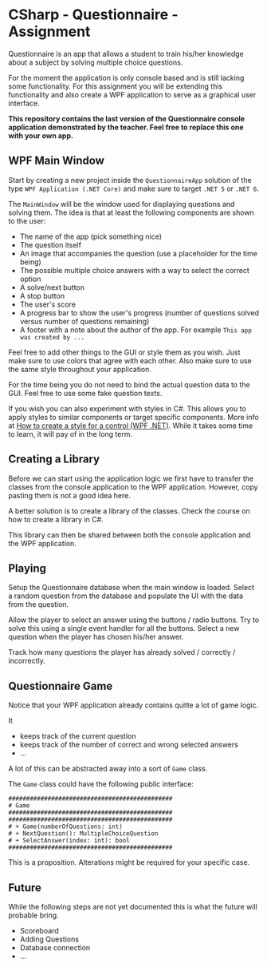 # CSharp - Questionnaire - Assignment

Questionnaire is an app that allows a student to train his/her knowledge about a subject by solving multiple choice questions.

For the moment the application is only console based and is still lacking some functionality. For this assignment you will be extending this functionality and also create a WPF application to serve as a graphical user interface.

**This repository contains the last version of the Questionnaire console application demonstrated by the teacher. Feel free to replace this one with your own app.**

## WPF Main Window

Start by creating a new project inside the `QuestionnaireApp` solution of the type `WPF Application (.NET Core)` and make sure to target `.NET 5` or `.NET 6`.

The `MainWindow` will be the window used for displaying questions and solving them. The idea is that at least the following components are shown to the user:

* The name of the app (pick something nice)
* The question itself
* An image that accompanies the question (use a placeholder for the time being)
* The possible multiple choice answers with a way to select the correct option
* A solve/next button
* A stop button
* The user's score
* A progress bar to show the user's progress (number of questions solved versus number of questions remaining)
* A footer with a note about the author of the app. For example `This app was created by ...`

Feel free to add other things to the GUI or style them as you wish. Just make sure to use colors that agree with each other. Also make sure to use the same style throughout your application.

For the time being you do not need to bind the actual question data to the GUI. Feel free to use some fake question texts.

If you wish you can also experiment with styles in C#. This allows you to apply styles to similar components or target specific components. More info at [How to create a style for a control (WPF .NET)](https://docs.microsoft.com/en-us/dotnet/desktop/wpf/controls/how-to-create-apply-style?view=netdesktop-6.0&viewFallbackFrom=netdesktop-5.0). While it takes some time to learn, it will pay of in the long term.

## Creating a Library

Before we can start using the application logic we first have to transfer the classes from the console application to the WPF application. However, copy pasting them is not a good idea here.

A better solution is to create a library of the classes. Check the course on how to create a library in C#.

This library can then be shared between both the console application and the WPF application.

## Playing

Setup the Questionnaire database when the main window is loaded. Select a random question from the database and populate the UI with the data from the question.

Allow the player to select an answer using the buttons / radio buttons. Try to solve this using a single event handler for all the buttons. Select a new question when the player has chosen his/her answer.

Track how many questions the player has already solved / correctly / incorrectly.

## Questionnaire Game

Notice that your WPF application already contains quitte a lot of game logic.

It

* keeps track of the current question
* keeps track of the number of correct and wrong selected answers
* ...

A lot of this can be abstracted away into a sort of `Game` class.

The `Game` class could have the following public interface:

```
##############################################
# Game
##############################################
##############################################
# + Game(numberOfQuestions: int)
# + NextQuestion(): MultipleChoiceQuestion
# + SelectAnswer(index: int): bool
##############################################
```

This is a proposition. Alterations might be required for your specific case.

## Future

While the following steps are not yet documented this is what the future will probable bring.

* Scoreboard
* Adding Questions
* Database connection
* ...
